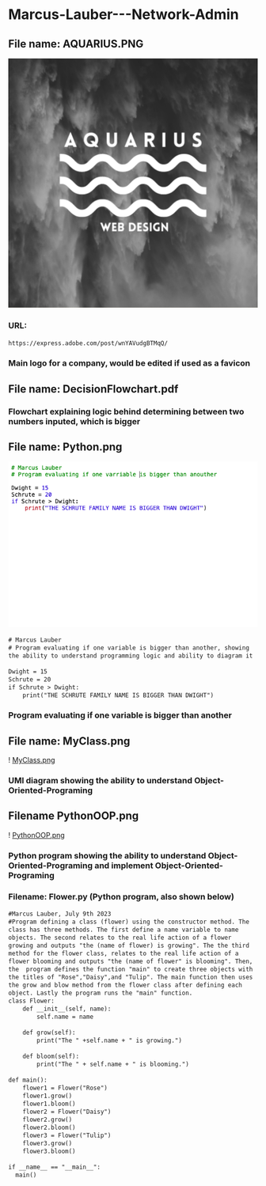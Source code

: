 # Marcus-Lauber---Network-Admin

## File name: AQUARIUS.PNG 
![test](/AQUARIUS.png)
### URL:
`https://express.adobe.com/post/wnYAVudgBTMqQ/`
### Main logo for a company, would be edited if used as a favicon

## File name: DecisionFlowchart.pdf
### Flowchart explaining logic behind determining between two numbers inputed, which is bigger

## File name: Python.png
![Python.png](/Python.png)
```
# Marcus Lauber
# Program evaluating if one variable is bigger than another, showing the ability to understand programming logic and ability to diagram it 

Dwight = 15
Schrute = 20
if Schrute > Dwight:
	print("THE SCHRUTE FAMILY NAME IS BIGGER THAN DWIGHT")
```
### Program evaluating if one variable is bigger than another

## File name: MyClass.png
! [MyClass.png](/MyClass.png)
### UMl diagram showing the ability to understand Object-Oriented-Programing

## Filename PythonOOP.png
! [PythonOOP.png](PythonOOP.png)
### Python program showing the ability to understand Object-Oriented-Programing and implement Object-Oriented-Programing
### Filename: Flower.py (Python program, also shown below)
```
#Marcus Lauber, July 9th 2023
#Program defining a class (flower) using the constructor method. The class has three methods. The first define a name variable to name objects. The second relates to the real life action of a flower growing and outputs "the (name of flower) is growing". The the third method for the flower class, relates to the real life action of a flower blooming and outputs "the (name of flower" is blooming". Then, the  program defines the function "main" to create three objects with the titles of "Rose","Daisy",and "Tulip". The main function then uses the grow and blow method from the flower class after defining each object. Lastly the program runs the "main" function.
class Flower:
    def __init__(self, name):
        self.name = name

    def grow(self):
        print("The " +self.name + " is growing.")

    def bloom(self):
        print("The " + self.name + " is blooming.")

def main():
    flower1 = Flower("Rose")
    flower1.grow()
    flower1.bloom()
    flower2 = Flower("Daisy")
    flower2.grow()
    flower2.bloom()
    flower3 = Flower("Tulip")
    flower3.grow()
    flower3.bloom()

if __name__ == "__main__":
  main()
```
